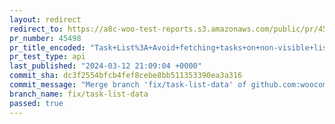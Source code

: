 ```yaml
---
layout: redirect
redirect_to: https://a8c-woo-test-reports.s3.amazonaws.com/public/pr/45498/api/index.html
pr_number: 45498
pr_title_encoded: "Task+List%3A+Avoid+fetching+tasks+on+non-visible+lists"
pr_test_type: api
last_published: "2024-03-12 21:09:04 +0000"
commit_sha: dc3f2554bfcb4fef8cebe8bb511353390ea3a316
commit_message: "Merge branch 'fix/task-list-data' of github.com:woocommerce/woocommer…"
branch_name: fix/task-list-data
passed: true
---
```


